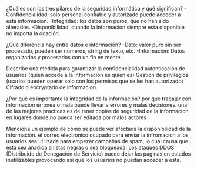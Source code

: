 ¿Cuáles son los tres pilares de la seguridad informática y qué significan?
-Confidencialidad: solo personal confiable y autorizado puede acceder a esta informacion.
-Integridad: los datos son puros, que no han sido alterados.
-Disponibilidad: cuando la informacion siempre esta disponible no importa la ocación.

¿Qué diferencia hay entre datos e información?
-Dato: valor puro sin ser procesado, pueden ser numeros, string de texto, etc.
-Información: Datos organizados y procesados con un fin en mente.

Describe una medida para garantizar la confidencialidad
autenticación de usuarios (quien accede a la informacion es quien es)
Gestion de privilegios (usarios pueden operar solo con los permisos que se les han autorizado)
Cifrado o encryptado de informacion.

¿Por qué es importante la integridad de la información?
por que trabajar con informacion erronea o mala puede llevar a errores y malas decisiones.
una de las mejores practicas es de tener copias de seguridad de la informacion en lugares donde no pueda ser editada por malos actores

Menciona un ejemplo de cómo se puede ver afectada la disponibilidad de la información.
el correo electronico ocupado para enviar la infromacion a los usuarios sea utilizada para empezar campañas de spam, lo cual causa que esta sea añadida a listas negras o sea bloqueada.
Los ataques DDOS (Distribuido de Denegación de Servicio) puede dejar las paginas en estados inutilizables provocando así que los usuarios no puedan acceder a esta.
